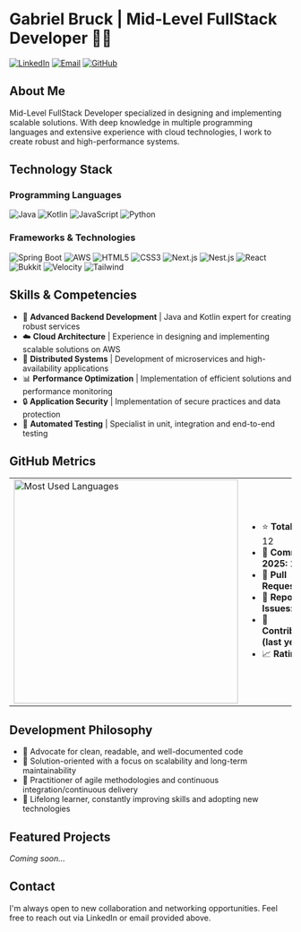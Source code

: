 # Gabriel Bruck | Mid-Level FullStack Developer 👨‍💻

[![LinkedIn](https://img.shields.io/badge/LinkedIn-0077B5?style=for-the-badge&logo=linkedin&logoColor=white)](https://linkedin.com/in/gabrielbruck)
[![Email](https://img.shields.io/badge/Gmail-D14836?style=for-the-badge&logo=gmail&logoColor=white)](mailto:gabrielcorreabruck@gmail.com)
[![GitHub](https://img.shields.io/badge/GitHub-100000?style=for-the-badge&logo=github&logoColor=white)](https://github.com/gabriaum)

## About Me

Mid-Level FullStack Developer specialized in designing and implementing scalable solutions. With deep knowledge in multiple programming languages ​​and extensive experience with cloud technologies, I work to create robust and high-performance systems.

## Technology Stack

### Programming Languages
![Java](https://img.shields.io/badge/Java-ED8B00?style=flat-square&logo=openjdk&logoColor=white)
![Kotlin](https://img.shields.io/badge/Kotlin-7F52FF?style=flat-square&logo=kotlin&logoColor=white)
![JavaScript](https://img.shields.io/badge/JavaScript-F7DF1E?style=flat-square&logo=javascript&logoColor=black)
![Python](https://img.shields.io/badge/Python-3776AB?style=flat-square&logo=python&logoColor=white)

### Frameworks & Technologies
![Spring Boot](https://img.shields.io/badge/Spring_Boot-6DB33F?style=flat-square&logo=spring-boot&logoColor=white)
![AWS](https://img.shields.io/badge/AWS-232F3E?style=flat-square&logo=amazon-aws&logoColor=white)
![HTML5](https://img.shields.io/badge/HTML5-E34F26?style=flat-square&logo=html5&logoColor=white)
![CSS3](https://img.shields.io/badge/CSS3-1572B6?style=flat-square&logo=css3&logoColor=white)
![Next.js](https://img.shields.io/badge/Next.js-000000?style=flat-square&logo=next.js&logoColor=white)
![Nest.js](https://img.shields.io/badge/NestJS-E0234E?style=flat-square&logo=nestjs&logoColor=white)
![React](https://img.shields.io/badge/React-61DAFB?style=flat-square&logo=react&logoColor=white)
![Bukkit](https://img.shields.io/badge/Bukkit-6DB33F?style=flat-square&logo=minecraft&logoColor=white)
![Velocity](https://img.shields.io/badge/Velocity-5C2D91?style=flat-square&logoColor=white)
![Tailwind](https://img.shields.io/badge/Tailwind_CSS-38B2AC?style=flat-square&logo=tailwind-css&logoColor=white)

## Skills & Competencies

- 🚀 **Advanced Backend Development** | Java and Kotlin expert for creating robust services
- ☁️ **Cloud Architecture** | Experience in designing and implementing scalable solutions on AWS
- 🔄 **Distributed Systems** | Development of microservices and high-availability applications
- 📊 **Performance Optimization** | Implementation of efficient solutions and performance monitoring
- 🔒 **Application Security** | Implementation of secure practices and data protection
- 🧪 **Automated Testing** | Specialist in unit, integration and end-to-end testing

## GitHub Metrics

<table> 
<tr> 
<td> 
<img src="https://github-readme-stats.vercel.app/api/top-langs/?username=gabriaum&layout=compact&theme=dark" alt="Most Used Languages" width="400"/> 
</td> 
<td> 
<ul> 
<li>⭐ <strong>Total Stars:</strong> 12</li> 
<li>🔄 <strong>Commits in 2025:</strong> 29</li> 
<li>🔀 <strong>Pull Requests:</strong> 1</li> 
<li>🐛 <strong>Reported Issues:</strong> 0</li> 
<li>🤝 <strong>Contributions (last year):</strong> 0</li>
<li>📈 <strong>Rating:</strong> C+</li>
</ul>
</td>
</tr>
</table>

## Development Philosophy

- 📐 Advocate for clean, readable, and well-documented code
- 🧩 Solution-oriented with a focus on scalability and long-term maintainability
- 🔄 Practitioner of agile methodologies and continuous integration/continuous delivery
- 🌱 Lifelong learner, constantly improving skills and adopting new technologies

## Featured Projects

*Coming soon...*

## Contact

I'm always open to new collaboration and networking opportunities. Feel free to reach out via LinkedIn or email provided above.
